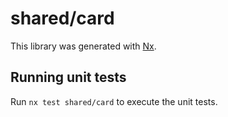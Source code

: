 # shared/card

This library was generated with [Nx](https://nx.dev).

## Running unit tests

Run `nx test shared/card` to execute the unit tests.
